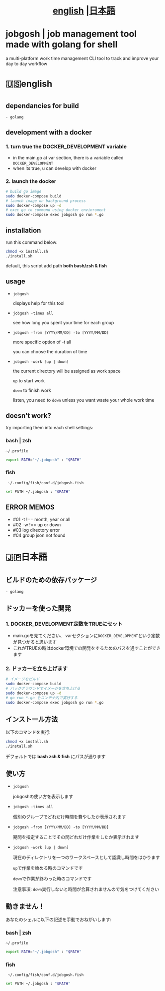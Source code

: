 <h1 align="center"> <a href="#english">english</a> |<a href="#japanese">日本語</a></h1>

<!-- ![README LOGO](_img/bak.png) -->
# jobgosh | job management tool made with golang for shell

a multi-platform work time management CLI tool to track and improve your day to day workflow

<h1 align="left" id="english"> 🇺🇸english<h1>

## dependancies for build

    - golang

## development with a docker

### 1. turn true the DOCKER_DEVELOPMENT variable
- in the main.go at var section, there is a variable called ```DOCKER_DEVELOPMENT```
- when its true, u can develop with docker

### 2. launch the docker

```bash
# build go image
sudo docker-compose build
# launch image on background process
sudo docker-compose up -d
# exec go to command using docker envinroment
sudo docker-compose exec jobgosh go run *.go
```



## installation

run this command below:

```bash
chmod +x install.sh
./install.sh
```
default, this script add path **both bash/zsh & fish**

## usage

- ```jobgosh``` 

    displays help for this tool

- ```jobgosh -times all``` 

    see how long you spent your time for each group

- ```jobgosh -from [YYYY/MM/DD] -to [YYYY/MM/DD]``` 

    more specific option of -t all

    you can choose the duration of time

- ```jobgosh -work [up | down]```

    the current directory will be assigned as work space

    ```up``` to start work

    ```down``` to finish work

    listen, you need to ```down``` unless you want waste your whole work time


## doesn't work? 
try importing them into each shell settings:
### bash | zsh

``` ~/.profile ```

```bash
export PATH="~/.jobgosh" : "$PATH" 
```

### fish
    
``` ~/.config/fish/conf.d/jobgosh.fish```

```bash
set PATH ~/.jobgosh : "$PATH" 
```

## ERROR MEMOS

- #01
    -t !== month, year or all
- #02
    -w !== up or down
- #03
    log directory error
- #04
    group json not found

<h1 align="left" id="japanese"> 🇯🇵日本語<h1>

## ビルドのための依存パッケージ

    - golang

## ドッカーを使った開発

### 1. DOCKER_DEVELOPMENT定数をTRUEにセット
- main.goを見てください、 varセクションに```DOCKER_DEVELOPMENT```という定数が見つかると思います
- これがTRUEの時はdocker環境での開発をするためのパスを通すことができます

### 2. ドッカーを立ち上げます

```bash
# イメージをビルド
sudo docker-compose build
# バックグラウンドでイメージを立ち上げる
sudo docker-compose up -d
# go run *.go をコンテナ内で実行する
sudo docker-compose exec jobgosh go run *.go
```

## インストール方法

以下のコマンドを実行:

```bash
chmod +x install.sh
./install.sh
```
デフォルトでは **bash zsh & fish** にパスが通ります

## 使い方

- ```jobgosh``` 

    jobgoshの使い方を表示します

- ```jobgosh -times all``` 

    個別のグループでどれだけ時間を費やしたか表示されます

- ```jobgosh -from [YYYY/MM/DD] -to [YYYY/MM/DD]``` 

    期間を指定することでその間どれだけ作業をしたか表示されます

- ```jobgosh -work [up | down]``` 

    現在のディレクトリを一つのワークスペースとして認識し時間をはかります

    ```up```で作業を始める時のコマンドです

    ```down```で作業が終わった時のコマンドです

    注意事項: ```down```実行しないと時間が合算されませんので気をつけてください


## 動きません！
あなたのシェルに以下の記述を手動でおねがいします:
### bash | zsh

``` ~/.profile ```

```bash
export PATH="~/.jobgosh" : "$PATH" 
```

### fish
    
``` ~/.config/fish/conf.d/jobgosh.fish```

```bash
set PATH ~/.jobgosh : "$PATH" 
```

